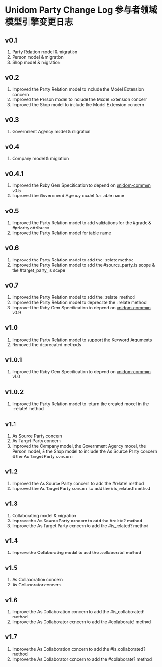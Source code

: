 # Unidom Party Change Log 参与者领域模型引擎变更日志

## v0.1
1. Party Relation model & migration
2. Person model & migration
3. Shop model & migration

## v0.2
1. Improved the Party Relation model to include the Model Extension concern
2. Improved the Person model to include the Model Extension concern
3. Improved the Shop model to include the Model Extension concern

## v0.3
1. Government Agency model & migration

## v0.4
1. Company model & migration

## v0.4.1
1. Improved the Ruby Gem Specification to depend on [unidom-common](https://github.com/topbitdu/unidom-common) v0.5
2. Improved the Government Agency model for table name

## v0.5
1. Improved the Party Relation model to add validations for the #grade & #priority attributes
2. Improved the Party Relation model for table name

## v0.6
1. Improved the Party Relation model to add the ::relate method
2. Improved the Party Relation model to add the #source_party_is scope & the #target_party_is scope

## v0.7
1. Improved the Party Relation model to add the ::relate! method
2. Improved the Party Relation model to deprecate the ::relate method
3. Improved the Ruby Gem Specification to depend on [unidom-common](https://github.com/topbitdu/unidom-common) v0.9

## v1.0
1. Improved the Party Relation model to support the Keyword Arguments
2. Removed the deprecated methods

## v1.0.1
1. Improved the Ruby Gem Specification to depend on [unidom-common](https://github.com/topbitdu/unidom-common) v1.0

## v1.0.2
1. Improved the Party Relation model to return the created model in the ::relate! method

## v1.1
1. As Source Party concern
2. As Target Party concern
3. Improved the Company model, the Government Agency model, the Person model, & the Shop model to include the As Source Party concern & the As Target Party concern

## v1.2
1. Improved the As Source Party concern to add the #relate! method
2. Improved the As Target Party concern to add the #is_related! method

## v1.3
1. Collaborating model & migration
2. Improve the As Source Party concern to add the #relate? method
3. Improve the As Target Party concern to add the #is_related? method

## v1.4
1. Improve the Collaborating model to add the .collaborate! method

## v1.5
1. As Collaboration concern
2. As Collaborator concern

## v1.6
1. Improve the As Collaboration concern to add the #is_collaborated! method
2. Improve the As Collaborator concern to add the #collaborate! method

## v1.7
1. Improve the As Collaboration concern to add the #is_collaborated? method
2. Improve the As Collaborator concern to add the #collaborate? method
